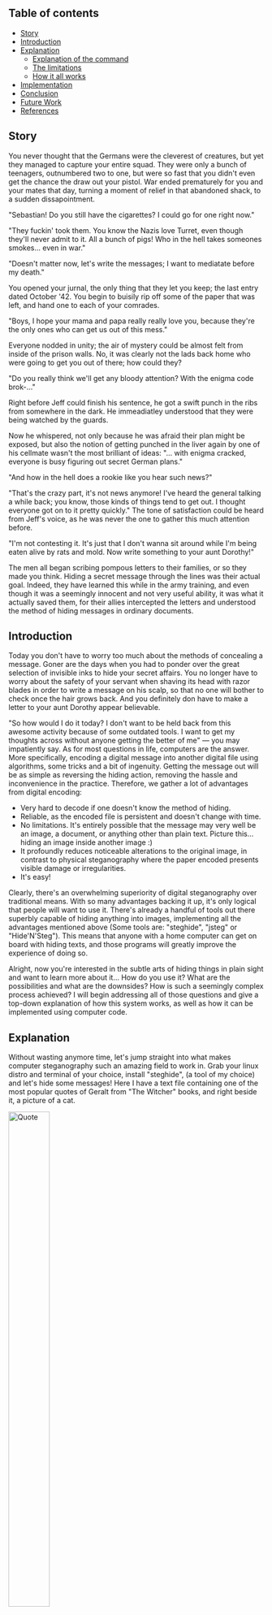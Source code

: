 <!-- TABLE OF CONTENTS -->
## Table of contents
	
* [Story](#story)
* [Introduction](#introduction)
* [Explanation](#explanation)
  * [Explanation of the command](#explanation-of-the-command)
  * [The limitations](#the-limitations)
  * [How it all works](#how-it-all-works)
* [Implementation](#implementation)
* [Conclusion](#conclusion)
* [Future Work](#future-work)
* [References](#references)

<!-- STORY -->
## Story

You never thought that the Germans were the cleverest of creatures, but yet they managed to capture your entire squad. They were only a bunch of teenagers, outnumbered two to one, but were so fast that you didn't even get the chance the draw out your pistol. War ended prematurely for you and your mates that day, turning a moment of relief in that abandoned shack, to a sudden dissapointment.

"Sebastian! Do you still have the cigarettes? I could go for one right now."

"They fuckin' took them. You know the Nazis love Turret, even though they'll never admit to it. All a bunch of pigs! Who in the hell takes someones smokes... even in war."

"Doesn't matter now, let's write the messages; I want to mediatate before my death."

You opened your jurnal, the only thing that they let you keep; the last entry dated October '42. You begin to buisily rip off some of the paper that was left, and hand one to each of your comrades.

"Boys, I hope your mama and papa really really love you, because they're the only ones who can get us out of this mess."

Everyone nodded in unity; the air of mystery could be almost felt from inside of the prison walls. No, it was clearly not the lads back home who were going to get you out of there; how could they?

"Do you really think we'll get any bloody attention? With the enigma code brok-..." 

Right before Jeff could finish his sentence, he got a swift punch in the ribs from somewhere in the dark. He immeadiatley understood that they were being watched by the guards.

Now he whispered, not only because he was afraid their plan might be exposed, but also the notion of getting punched in the liver again by one of his cellmate wasn't the most brilliant of ideas: "... with enigma cracked, everyone is busy figuring out secret German plans."

"And how in the hell does a rookie like you hear such news?"

"That's the crazy part, it's not news anymore! I've heard the general talking a while back; you know, those kinds of things tend to get out. I thought everyone got on to it pretty quickly." The tone of satisfaction could be heard from Jeff's voice, as he was never the one to gather this much attention before.

"I'm not contesting it. It's just that I don't wanna sit around while I'm being eaten alive by rats and mold. Now write something to your aunt Dorothy!"

The men all began scribing pompous letters to their families, or so they made you think. Hiding a secret message through the lines was their actual goal. Indeed, they have learned this while in the army training, and even though it was a seemingly innocent and not very useful ability, it was what it actually saved them, for their allies intercepted the letters and understood the method of hiding messages in ordinary documents.

<!-- INTRODUCTION -->
## Introduction

Today you don't have to worry too much about the methods of concealing a message. Goner are the days when you had to ponder over the great selection of invisible inks to hide your secret affairs. You no longer have to worry about the safety of your servant when shaving its head with razor blades in order to write a message on his scalp, so that no one will bother to check once the hair grows back. And you definitely don have to make a letter to your aunt Dorothy appear believable.

"So how would I do it today? I don't want to be held back from this awesome activity because of some outdated tools. I want to get my thoughts across without anyone getting the better of me" — you may impatiently say. As for most questions in life, computers are the  answer. More specifically, encoding a digital message into another digital file using algorithms, some tricks and a bit of ingenuity. Getting the message out will be as simple as reversing the hiding action, removing the hassle and inconvenience in the practice. Therefore, we gather a lot of advantages from digital encoding:
* Very hard to decode if one doesn't know the method of hiding.
* Reliable, as the encoded file is persistent and doesn't change with time.
* No limitations. It's entirely possible that the message may very well be an image, a document, or anything other than plain text. Picture this... hiding an image inside another image :)
* It profoundly reduces noticeable alterations to the original image, in contrast to physical steganography where the paper encoded presents visible damage or irregularities.
* It's easy!

Clearly, there's an overwhelming superiority of digital steganography over traditional means. With so many advantages backing it up, it's only logical that people will want to use it. There's already a handful of tools out there superbly capable of hiding anything into images, implementing all the advantages mentioned above (Some tools are: "steghide", "jsteg" or "Hide'N'Steg"). This means that anyone with a home computer can get on board with hiding texts, and those programs will greatly improve the experience of doing so. 

Alright, now you're interested in the subtle arts of hiding things in plain sight and want to learn more about it... How do you use it? What are the possibilities and what are the downsides? How is such a seemingly complex process achieved? I will begin addressing all of those questions and give a top-down explanation of how this system works, as well as how it can be implemented using computer code.

<!-- EXPLANATION -->
## Explanation

Without wasting anymore time, let's jump straight into what makes computer steganography such an amazing field to work in. Grab your linux distro and terminal of your choice, install "steghide", (a tool of my choice) and let's hide some messages! Here I have a text file containing one of the most popular quotes of Geralt from "The Witcher" books, and right beside it, a picture of a cat.

 <div class="row">
  <div class="column">
    <img src="images/Quote.jpg" alt="Quote" width="40%" height="50%">
  </div>
  <div class="column">
    <img src= "images/Cat.jpg" alt="Cat" width="35%" height="50%">
  </div>
</div> 

Fire up the terminal, and let's embed the text file right inside that Cat.jpeg:

```bash
steghide embed -v -cf 'Cat.jpg' -ef 'quote.txt' -p 'Dieffenbachia'
```
<!-- EXPLANATION OF THE COMMAND -->
### Explanation of the command
* steghide is the name of the compiled binary we're going to use.
* embed is the first option that steghide needs to get as input when you want to hide files.
* the well-known -v flag for verbose output gives extra information on what is hapenning behind the hood.
* the -cf is for "cover file" and the next argument will specify the path of the file you want to embed into. In this context, "cover file" is just a fancy term for my cat image.
* the -ef flag stands for "embed file" and lets you pass the path of the file you want to hide, and in this case it's going to be my witcher quote.
* finally, you have to provide a password so that only you can access the contents. Alternatively, you can omit this flag and set it at the password prompt from standard input.

Executing this command will begin the process of embedding the data, and if everything runs smoothly, you should get an output like this:

```bash
reading secret file "quote.txt"... done
reading cover file "Cat.jpg"... done
creating the graph... 229 sample values, 1469 vertices, 791725 edges
executing Static Minimum Degree Construction Heuristic... 99,9% (1,0) done
```

Steghide will hide the data directly inside of that image, so be sure you'll have a backup just in case, because you're not getting your original file back.

Now take a look at the modified image! It's so cool, it's marvelous, it's... it's the same image. Remember when I told you the file remains more or less the same and there's no way of telling with the naked eye that there's something hidden inside? — That's exactly the point. The integrity of the original file must approximatively remain the same for the steganographic process to be successful. Now, there is not to say that there will be someone ceasing you from cramming in so much data that you completely eradicate even the slightest trace of a cat in that image; it will also be quite obvious that you've hidden something secret when your feline buddy looks like the noise of an old cathode tube TV. Additionally, you can hide your texts in audio files which is another format that doesn't require precision in order to be understood by us.

Extracting the contents of the embedded file is as easy as the first command:

```bash
steghide extract -v -sf 'Cat.jpg' -xf 'My_secret_msg.txt' -p 'Dieffenbachia'
```

* -sf stands for "stegofile" and it's pretty self explanatory. Give it a file that has been edited by steghide before.
* -xf 'extract file' into a new file which you can also name and save. Interestingly, you can replace the file name with a dash "-" and get the output directly to stdout.


<!-- THE LIMITATIONS -->
### The limitations
Perhaps you have noticed, steganography very much likes to play with human perception and our inability of distinguishing slight changes on grand scales. I can only describe it as being a very precise tool that deals with imprecision. However, if you push it too hard, it might break on you, as it is with any fine and precise tool. For instance, passing a file too big for embedding will result in an error as there is so much space you can use in an image or audio file. Moreover, there's only a handful of file formats that can be used as cover files. Think about it; it wouldn't make sense to change the inner workings of a text message, it's going to result in something incoherent because the text file is too precise in what it has to offer. Let me explain in more detail:

<!-- HOW IT ALL WORKS -->
### How it all works
As we all know, our computer files are all made from a very long sequence of bytes, which represent contiguous blocks of memory on our storage devices. However, the way we interpret those bytes is very important... We can choose to look at a file as an image, text document, e-book or a game. I don't care that the sequence of bytes 01100011 01100001 01110100 spells out "cat" in ascii;  all I can really see is this strange grey-purple.
<img src="images/Color_explained.png" alt="Color_explained" width="50%" height="50%">

That's right! I chose to interpret the bytes as a pixel made out of R(ed)G(reen)(B)lue values (I came to understand that computer science is just a big and extensive collection of standards, and this example shows why they're so important). Realising this holds the key to our understanding of steganography.

So here's a plan of attack: Break down the file into its elementary components and fit them into your cover file, make sure it can't be noticed, keep the image file as it, and don't increase the size and don't just paste the characters at the end. It's afterwards mandatory that you can extract the file as it was before this process took place. Luckily, you don't have to find ways of resolving all of those problems and you can adapt what other very smart people developed. Least Significant Bit, LSB in short, refers to the first bit that has the lowest importance in large-scale operations. For example, the first bit of the number 100 is zero, whereas for 101 is one, so changing the last bit had only a significance in changing the number's parity. On the other hand, if I change the most significant bit of 100 (which also happens to be zero), all of the sudden, from 100 we skyrocket all the way to 228. The same goes for colors as well: (252, 3, 144) in RGB is a beautiful and warm pink. If I change the last bit into one so that the green value turns from 3 to 131, the color will change significantly.

The big revelation is that changing the LSB from any of the pixel's color values will imperceptibly change the pixel. Thus,  doing so to every byte of information will result in a copy of the image with vast amounts of differences. The new file is by all means identically to the original and completely changed at the same time.

How does this help us? Well, those changed bits could be tiny segments of our message we so dearly want to encode! Breaking up our message into small bits and sticking them at the end of each pixel until we run out of data to encode will do the trick. This method not only superbly hides all of our data without increasing the size of the cover file, but also keeps the integrity of the original intact. Afterwards, we can reconstruct our message by reversing the process and get the ending bite of every pixel, sequentially sticking them one next to each other until we get the original message back in its full glory.

<img src="images/Cat_explained.jpg" alt="Cat_explained" width="50%" height="50%">

<!-- IMPLEMENTATION -->
## Implementation

<!-- CONCLUSION -->
## Conclusion
  Write conclusion

<!-- FUTURE WORK -->
## Future work
  Write future work

<!-- References -->
## References
  Write references
